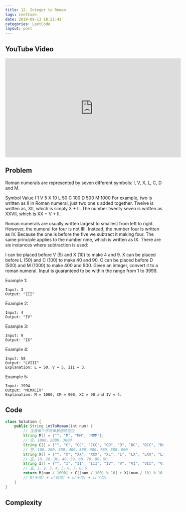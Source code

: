 ```yaml
---
title: 12. Integer to Roman
tags: LeetCode
date: 2019-09-13 18:21:41
categories: LeetCode
layout: post
---
```


## YouTube Video

<iframe width="560" height="315" src="https://www.youtube.com/embed/ODcQYUOB5fA" frameborder="0" allow="accelerometer; autoplay; encrypted-media; gyroscope; picture-in-picture" allowfullscreen></iframe>

## Problem

Roman numerals are represented by seven different symbols: I, V, X, L, C, D and M.

Symbol Value
I 1
V 5
X 10
L 50
C 100
D 500
M 1000
For example, two is written as II in Roman numeral, just two one's added together. Twelve is written as, XII, which is simply X + II. The number twenty seven is written as XXVII, which is XX + V + II.

Roman numerals are usually written largest to smallest from left to right. However, the numeral for four is not IIII. Instead, the number four is written as IV. Because the one is before the five we subtract it making four. The same principle applies to the number nine, which is written as IX. There are six instances where subtraction is used:

I can be placed before V (5) and X (10) to make 4 and 9.
X can be placed before L (50) and C (100) to make 40 and 90.
C can be placed before D (500) and M (1000) to make 400 and 900.
Given an integer, convert it to a roman numeral. Input is guaranteed to be within the range from 1 to 3999.

Example 1:

```
Input: 3
Output: "III"
```

Example 2:

```
Input: 4
Output: "IV"
```

Example 3:

```
Input: 9
Output: "IX"
```

Example 4:

```
Input: 58
Output: "LVIII"
Explanation: L = 50, V = 5, III = 3.
```

Example 5:

```
Input: 1994
Output: "MCMXCIV"
Explanation: M = 1000, CM = 900, XC = 90 and IV = 4.
```

## Code

```java
class Solution {
    public String intToRoman(int num) {
        // 注意每个字符串数组的空位
        String M[] = {"", "M", "MM", "MMM"};
        // 空，1000，2000，3000
        String C[] = {"", "C", "CC", "CCC", "CD", "D", "DC", "DCC", "DCCC", "CM"};
        // 空，100，200，300，400，500，600，700，800，900
        String X[] = {"", "X", "XX", "XXX", "XL", "L", "LX", "LXX", "LXXX", "XC"};
        // 空，10，20，30，40，50，60，70，80，90
        String I[] = {"", "I", "II", "III", "IV", "V", "VI", "VII", "VIII", "IX"};
        // 空，1，2，3，4，5，6，7，8，9
        return M[num / 1000] + C[(num / 100) % 10] + X[(num / 10) % 10] + I[num % 10];
        // M[千位] + c[百位] + x[十位] + i[个位]
    }
}
```

## Complexity
